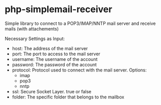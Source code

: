 php-simplemail-receiver
=======================

Simple library to connect to a POP3/IMAP/NNTP mail server and receive mails (with attachements)

Necessary Settings as Input:

 * host: The address of the mail server
 * port: The port to access to the mail server
 * username: The username of the account
 * password: The password of the account
 * protocol: Protocol used to connect with the mail server. Options:
    - imap
    - pop3
    - nntp
 * ssl: Secure Socket Layer. true or false
 * folder: The specific folder that belongs to the mailbox